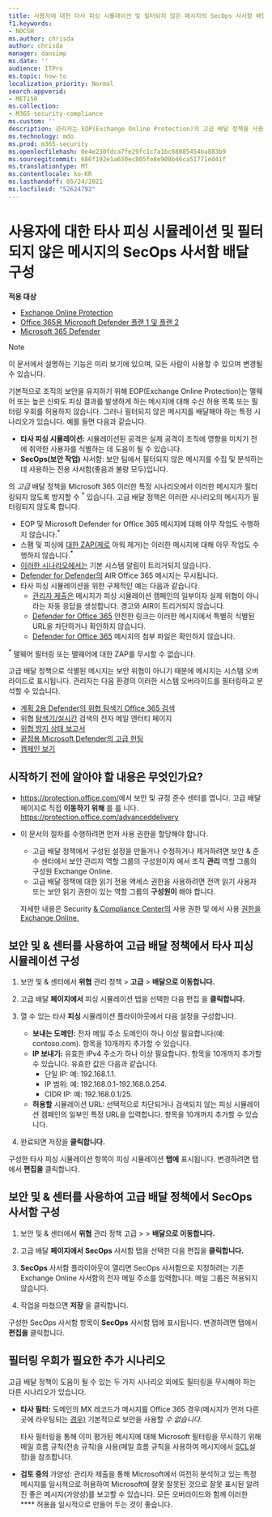 ```yaml
---
title: 사용자에 대한 타사 피싱 시뮬레이션 및 필터되지 않은 메시지의 SecOps 사서함 배달 구성
f1.keywords:
- NOCSH
ms.author: chrisda
author: chrisda
manager: dansimp
ms.date: ''
audience: ITPro
ms.topic: how-to
localization_priority: Normal
search.appverid:
- MET150
ms.collection:
- M365-security-compliance
ms.custom: ''
description: 관리자는 EOP(Exchange Online Protection)의 고급 배달 정책을 사용하여 지원되는 특정 시나리오(타사 피싱 시뮬레이션 및 SecOps(보안 작업) 사서함으로 배달된 메시지)에서 필터링하지 말아야 하는 메시지를 식별하는 방법을 배울 수 있습니다.
ms.technology: mdo
ms.prod: m365-security
ms.openlocfilehash: 0e4e230fdca7fe29fc1c7a1bc68085454ba883b9
ms.sourcegitcommit: 686f192e1a650ec805fe8e908b46ca51771ed41f
ms.translationtype: MT
ms.contentlocale: ko-KR
ms.lasthandoff: 05/24/2021
ms.locfileid: "52624792"
---
```

# <a name="configure-the-delivery-of-third-party-phishing-simulations-to-users-and-unfiltered-messages-to-secops-mailboxes"></a>사용자에 대한 타사 피싱 시뮬레이션 및 필터되지 않은 메시지의 SecOps 사서함 배달 구성

**적용 대상**
- [Exchange Online Protection](exchange-online-protection-overview.md)
- [Office 365용 Microsoft Defender 플랜 1 및 플랜 2](defender-for-office-365.md)
- [Microsoft 365 Defender](../defender/microsoft-365-defender.md)

> [!NOTE]
> 이 문서에서 설명하는 기능은 미리 보기에 있으며, 모든 사람이 사용할 수 있으며 변경될 수 있습니다.

기본적으로 조직의 [](secure-by-default.md)보안을 유지하기 위해 EOP(Exchange Online Protection)는 맬웨어 또는 높은 신뢰도 피싱 결과를 발생하게 하는 메시지에 대해 수신 허용 목록 또는 필터링 우회를 허용하지 않습니다. 그러나 필터되지 않은 메시지를 배달해야 하는 특정 시나리오가 있습니다. 예를 들면 다음과 같습니다.

- **타사 피싱 시뮬레이션:** 시뮬레이션된 공격은 실제 공격이 조직에 영향을 미치기 전에 취약한 사용자를 식별하는 데 도움이 될 수 있습니다.
- **SecOps(보안 작업)** 사서함: 보안 팀에서 필터되지 않은 메시지를 수집 및 분석하는 데 사용하는 전용 사서함(좋음과 불량 모두)입니다.

의 _고급_ 배달 정책을 Microsoft 365 이러한 특정 시나리오에서 이러한 메시지가 필터링되지 않도록 방지할 수  <sup>\*</sup> 있습니다. 고급 배달 정책은 이러한 시나리오의 메시지가 필터링되지 않도록 합니다.

- EOP 및 Microsoft Defender for Office 365 메시지에 대해 아무 작업도 수행하지 않습니다.<sup>\*</sup>
- 스팸 및 피싱에 [대한 ZAP(제로](zero-hour-auto-purge.md) 아워 제거)는 이러한 메시지에 대해 아무 작업도 수행하지 않습니다.<sup>\*</sup>
- [이러한 시나리오에서는](alerts.md) 기본 시스템 알림이 트리거되지 않습니다.
- [Defender for Defender의](office-365-air.md) AIR Office 365 메시지는 무시됩니다.
- 타사 피싱 시뮬레이션을 위한 구체적인 예는 다음과 같습니다.
  - [관리자 제출은](admin-submission.md) 메시지가 피싱 시뮬레이션 캠페인의 일부이자 실제 위협이 아니라는 자동 응답을 생성합니다. 경고와 AIR이 트리거되지 않습니다.
  - [Defender for Office 365](safe-links.md) 안전한 링크는 이러한 메시지에서 특별히 식별된 URL을 차단하거나 확인하지 않습니다.
  - [Defender for Office 365](safe-attachments.md) 메시지의 첨부 파일은 확인하지 않습니다.

<sup>\*</sup> 맬웨어 필터링 또는 맬웨어에 대한 ZAP를 무시할 수 없습니다.

고급 배달 정책으로 식별된 메시지는 보안 위협이 아니기 때문에 메시지는 시스템 오버라이드로 표시됩니다. 관리자는 다음 환경의 이러한 시스템 오버라이드를 필터링하고 분석할 수 있습니다.

- [계획 2용 Defender의 위협 탐색기 Office 365 검색](threat-explorer.md)
- 위협 [탐색기/실시간](mdo-email-entity-page.md) 검색의 전자 메일 엔터티 페이지
- [위협 방지 상태 보고서](view-email-security-reports.md#threat-protection-status-report)
- [끝점용 Microsoft Defender의 고급 헌팅](../defender-endpoint/advanced-hunting-overview.md)
- [캠페인 보기](campaigns.md)

## <a name="what-do-you-need-to-know-before-you-begin"></a>시작하기 전에 알아야 할 내용은 무엇인가요?

- <https://protection.office.com/>에서 보안 및 규정 준수 센터를 엽니다. 고급 배달 페이지로 직접 **이동하기 위해** 를 를 니다. <https://protection.office.com/advanceddelivery>

- 이 문서의 절차를 수행하려면 먼저 사용 권한을 할당해야 합니다.
  - 고급 배달 정책에서 구성된 설정을 만들거나 수정하거나 제거하려면 보안 &  준수 센터에서 보안  관리자 역할 그룹의 구성원이자 에서 조직 **관리** 역할 그룹의 구성원 Exchange Online.   
  - 고급 배달 정책에 대한 읽기 전용 액세스 권한을 사용하려면  전역 읽기 사용자 또는 보안 읽기 권한이 있는 역할 그룹의 **구성원이** 해야 합니다.

  자세한 내용은 Security [& Compliance Center의](permissions-in-the-security-and-compliance-center.md) 사용 권한 및 에서 사용 [권한을 Exchange Online.](/exchange/permissions-exo/permissions-exo)

## <a name="use-the-security--compliance-center-to-configure-third-party-phishing-simulations-in-the-advanced-delivery-policy"></a>보안 및 & 센터를 사용하여 고급 배달 정책에서 타사 피싱 시뮬레이션 구성

1. 보안 및 & 센터에서 **위협** 관리 정책 \> **고급** \> **배달으로 이동합니다.**

2. 고급 배달 **페이지에서** 피싱  시뮬레이션 탭을 선택한 다음 편집 을 **클릭합니다.**

3. 열 수 있는 타사 **피싱** 시뮬레이션 플라이아웃에서 다음 설정을 구성합니다.

   - **보내는 도메인:** 전자 메일 주소 도메인이 하나 이상 필요합니다(예: contoso.com). 항목을 10개까지 추가할 수 있습니다.
   - **IP 보내기:** 유효한 IPv4 주소가 하나 이상 필요합니다. 항목을 10개까지 추가할 수 있습니다. 유효한 값은 다음과 같습니다.
     - 단일 IP: 예: 192.168.1.1.
     - IP 범위: 예: 192.168.0.1-192.168.0.254.
     - CIDR IP: 예: 192.168.0.1/25.
   - **허용할** 시뮬레이션 URL: 선택적으로 차단되거나 검색되지 않는 피싱 시뮬레이션 캠페인의 일부인 특정 URL을 입력합니다. 항목을 10개까지 추가할 수 있습니다.

4. 완료되면 저장을 **클릭합니다.**

구성한 타사 피싱 시뮬레이션 항목이 피싱 시뮬레이션 **탭에** 표시됩니다. 변경하려면 탭에서 **편집을** 클릭합니다.

## <a name="use-the-security--compliance-center-to-configure-secops-mailboxes-in-the-advanced-delivery-policy"></a>보안 및 & 센터를 사용하여 고급 배달 정책에서 SecOps 사서함 구성

1. 보안 및 & 센터에서 **위협** 관리 정책 고급 \>  \> **배달으로 이동합니다.**

2. 고급 배달 **페이지에서** **SecOps** 사서함 탭을 선택한 다음 편집을 **클릭합니다.**

3. **SecOps** 사서함 플라이아웃이 열리면 SecOps 사서함으로 지정하려는 기존 Exchange Online 사서함의 전자 메일 주소를 입력합니다. 메일 그룹은 허용되지 않습니다.

4. 작업을 마쳤으면 **저장** 을 클릭합니다.

구성한 SecOps 사서함 항목이 **SecOps** 사서함 탭에 표시됩니다. 변경하려면 탭에서 **편집을** 클릭합니다.

## <a name="additional-scenarios-that-require-filtering-bypass"></a>필터링 우회가 필요한 추가 시나리오

고급 배달 정책이 도움이 될 수 있는 두 가지 시나리오 외에도 필터링을 무시해야 하는 다른 시나리오가 있습니다.

- **타사 필터:** 도메인의 MX 레코드가  메시지를 Office 365 경우(메시지가 먼저 다른 곳에 라우팅되는 [경우)](secure-by-default.md) 기본적으로 보안을 사용할 *수 없습니다.*

  타사 필터링을 통해 이미 평가된 메시지에 대해 Microsoft 필터링을 무시하기 위해 메일 흐름 규칙(전송 규칙)을 사용(메일 흐름 규칙을 사용하여 메시지에서 [SCL](/exchange/security-and-compliance/mail-flow-rules/use-rules-to-set-scl.md)설정)을 참조합니다.

- **검토 중의** 가양성: 관리자 제출을 통해 Microsoft에서 여전히 분석하고 [](admin-submission.md) 있는 특정 메시지를 일시적으로 허용하여 Microsoft에 잘못 잘못된 것으로 잘못 표시된 알려진 좋은 메시지(가양성)를 보고할 수 있습니다. 모든 오버라이드와 함께 이러한 **** 허용을 일시적으로 만들어 두는 것이 좋습니다.
